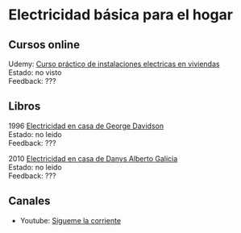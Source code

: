 # Electricidad básica para el hogar

## Cursos online

Udemy: [Curso práctico de instalaciones electricas en viviendas](https://www.udemy.com/course/curso-practico-de-instalaciones-electricas-en-viviendas/)  
Estado: no visto  
Feedback: ???  
  
## Libros

1996 [Electricidad en casa de George Davidson](https://www.amazon.es/Electricidad-casa-Aprende-T%C3%BA-Solo/dp/8436803051/ref=sr_1_4)  
Estado: no leido  
Feedback: ???
  
  
2010 [Electricidad en casa de Danys Alberto Galicia](https://www.amazon.es/Electricidad-casa-Manual-b%C3%A1sico-explicado/dp/B087HGP69S/ref=sr_1_1)  
Estado: no leido  
Feedback: ???


## Canales

* Youtube: [Sígueme la corriente](https://www.youtube.com/channel/UCmJ64or5eH-aYZs9Ogohq0A)
